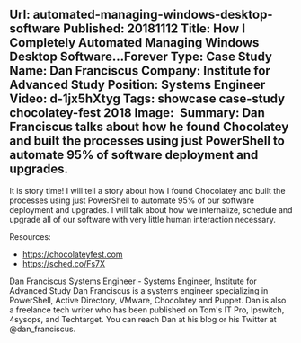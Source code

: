 Url: automated-managing-windows-desktop-software
Published: 20181112
Title: How I Completely Automated Managing Windows Desktop Software...Forever
Type: Case Study
Name: Dan Franciscus
Company: Institute for Advanced Study
Position: Systems Engineer
Video: d-1jx5hXtyg
Tags: showcase case-study chocolatey-fest 2018
Image: <img class="lazy" src="data:image/gif;base64,R0lGODlhAQABAIAAAAAAAP///yH5BAEAAAAALAAAAAABAAEAAAIBRAA7" data-src="/content/images/videos/02-01.jpg" alt="How I Completely Automated Managing Windows Desktop Software...Forever" title="How I Completely Automated Managing Windows Desktop Software...Forever" />
Summary: Dan Franciscus talks about how he found Chocolatey and built the processes using just PowerShell to automate 95% of software deployment and upgrades.
---
It is story time! I will tell a story about how I found Chocolatey and built the processes using just PowerShell to automate 95% of our software deployment and upgrades. I will talk about how we internalize, schedule and upgrade all of our software with very little human interaction necessary.

Resources:
* https://chocolateyfest.com
* https://sched.co/Fs7X

Dan Franciscus
Systems Engineer - Systems Engineer, Institute for Advanced Study
Dan Franciscus is a systems engineer specializing in PowerShell, Active Directory, VMware, Chocolatey and Puppet. Dan is also a freelance tech writer who has been published on Tom's IT Pro, Ipswitch, 4sysops, and Techtarget. You can reach Dan at his blog or his Twitter  at @dan_franciscus.
